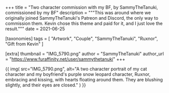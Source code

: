 +++
title = "Two character commission with my BF, by SammyTheTanuki, commissioned by my BF"
description = """This was around where we originally joined SammyTheTanuki's Patreon and Discord, the only way to commission them. Kevin chose this theme and paid for it, and I just love the result."""
date = 2021-06-25

[taxonomies]
tags = [
    "Artwork", "Couple", "SammyTheTanuki", "Ruxnor", "Gift from Kevin"
]

[extra]
thumbnail = "IMG_5790.png"
author = "SammyTheTanuki"
author_url = "https://www.furaffinity.net/user/sammythetanuki"
+++

{{
    img(
        src="IMG_5790.png",
        alt="A two character portrait of my cat character and my boyfriend's purple snow leopard character, Ruxnor, embracing and kissing, with hearts floating around them. They are blushing slightly, and their eyes are closed."
    )
}}
